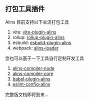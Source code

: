 ## 打包工具插件

Alins 目前支持以下主流打包工具

1. vite: [vite-plugin-alins](https://www.npmjs.com/package/vite-plugin-alins)
2. rollup: [rollup-plugin-alins](https://www.npmjs.com/package/rollup-plugin-alins)
3. esbuild: [esbuild-plugin-alins](https://www.npmjs.com/package/esbuild-plugin-alins)
4. webpack: [alins-loader](https://www.npmjs.com/package/alins-loader)

您也可以基于一下工具自行定制开发工具

1. [alins-compiler-node](https://www.npmjs.com/package/alins-compiler-node)
2. [alins-compiler-core](https://www.npmjs.com/package/alins-compiler-core)
3. [babel-plugin-alins](https://www.npmjs.com/package/babel-plugin-alins)
4. [eslint-config-alins](https://www.npmjs.com/package/eslint-config-alins)

完整版文档即将到来...